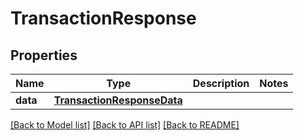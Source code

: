 # TransactionResponse

## Properties
Name | Type | Description | Notes
------------ | ------------- | ------------- | -------------
**data** | [**TransactionResponseData**](TransactionResponseData.md) |  | 

[[Back to Model list]](../README.md#documentation-for-models) [[Back to API list]](../README.md#documentation-for-api-endpoints) [[Back to README]](../README.md)


